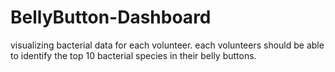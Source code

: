 # BellyButton-Dashboard
visualizing bacterial data for each volunteer. each volunteers should be able to identify the top 10 bacterial species in their belly buttons. 
